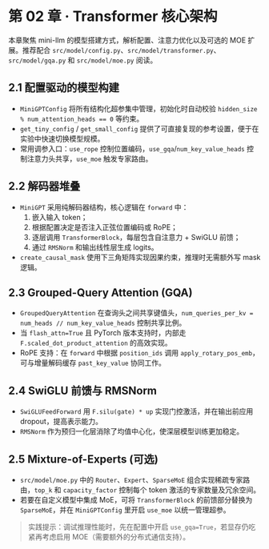 # 第 02 章 · Transformer 核心架构

本章聚焦 mini-llm 的模型搭建方式，解析配置、注意力优化以及可选的 MOE 扩展。推荐配合 `src/model/config.py`、`src/model/transformer.py`、`src/model/gqa.py` 和 `src/model/moe.py` 阅读。

## 2.1 配置驱动的模型构建
- `MiniGPTConfig` 将所有结构化超参集中管理，初始化时自动校验 `hidden_size % num_attention_heads == 0` 等约束。
- `get_tiny_config` / `get_small_config` 提供了可直接复现的参考设置，便于在实验中快速切换模型规模。
- 常用调参入口：`use_rope` 控制位置编码，`use_gqa`/`num_key_value_heads` 控制注意力头共享，`use_moe` 触发专家路由。

## 2.2 解码器堆叠
- `MiniGPT` 采用纯解码器结构，核心逻辑在 `forward` 中：
  1. 嵌入输入 token；
  2. 根据配置决定是否注入正弦位置编码或 RoPE；
  3. 逐层调用 `TransformerBlock`，每层包含自注意力 + SwiGLU 前馈；
  4. 通过 `RMSNorm` 和输出线性层生成 logits。
- `create_causal_mask` 使用下三角矩阵实现因果约束，推理时无需额外写 mask 逻辑。

## 2.3 Grouped-Query Attention (GQA)
- `GroupedQueryAttention` 在查询头之间共享键值头，`num_queries_per_kv = num_heads // num_key_value_heads` 控制共享比例。
- 当 `flash_attn=True` 且 PyTorch 版本支持时，内部走 `F.scaled_dot_product_attention` 的高效实现。
- RoPE 支持：在 `forward` 中根据 `position_ids` 调用 `apply_rotary_pos_emb`，可与增量解码缓存 `past_key_value` 协同工作。

## 2.4 SwiGLU 前馈与 RMSNorm
- `SwiGLUFeedForward` 用 `F.silu(gate) * up` 实现门控激活，并在输出前应用 dropout，提高表示能力。
- `RMSNorm` 作为预归一化层消除了均值中心化，使深层模型训练更加稳定。

## 2.5 Mixture-of-Experts (可选)
- `src/model/moe.py` 中的 `Router`、`Expert`、`SparseMoE` 组合实现稀疏专家路由，`top_k` 和 `capacity_factor` 控制每个 token 激活的专家数量及冗余空间。
- 若要在自定义模型中集成 MoE，可将 `TransformerBlock` 的前馈部分替换为 `SparseMoE`，并在 `MiniGPTConfig` 里开启 `use_moe` 以统一管理超参。

> 实践提示：调试推理性能时，先在配置中开启 `use_gqa=True`，若显存仍吃紧再考虑启用 MOE（需要额外的分布式通信支持）。
